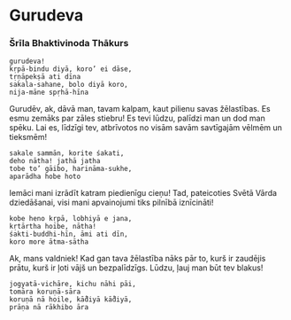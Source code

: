 # Gurudeva
### Šrīla Bhaktivinoda Thākurs

	gurudeva!
	kṛpā-bindu diyā, koro’ ei dāse,
	tṛṇāpekṣā ati dīna
	sakala-sahane, bolo diyā koro,
	nija-māne spṛhā-hīna

Gurudēv, ak, dāvā man, tavam kalpam, kaut pilienu savas žēlastības. Es esmu zemāks par zāles stiebru! Es tevi lūdzu, palīdzi man un dod man spēku. Lai es, līdzīgi tev, atbrīvotos no visām savām savtīgajām vēlmēm un tieksmēm!

	sakale sammān, korite śakati,
	deho nātha! jathā jatha
	tobe to’ gāibo, harināma-sukhe,
	aparādha hobe hoto

Iemāci mani izrādīt katram piedienīgu cieņu! Tad, pateicoties Svētā Vārda dziedāšanai, visi mani apvainojumi tiks pilnībā iznīcināti!

	kobe heno kṛpā, lobhiyā e jana,
	kṛtārtha hoibe, nātha!
	śakti-buddhi-hīn, āmi ati dīn,
	koro more ātma-sātha

Ak, mans valdniek! Kad gan tava žēlastība nāks pār to, kurš ir zaudējis prātu, kurš ir ļoti vājš un bezpalīdzīgs. Lūdzu, ļauj man būt tev blakus!

	jogyatā-vichāre, kichu nāhi pāi,
	tomāra koruṇā-sāra
	koruṇā nā hoile, kā̐diyā kā̐diyā,
	prāṇa nā rākhibo āra
